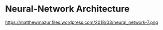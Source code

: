 # Neural-Network Architecture

https://matthewmazur.files.wordpress.com/2018/03/neural_network-7.png
